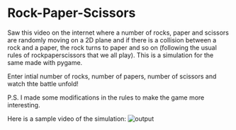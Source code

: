 # Rock-Paper-Scissors

Saw this video on the internet where a number of rocks, paper and scissors are randomly moving on a 2D plane and if there is a collision between a rock and a paper, the rock turns to paper and so on (following the usual rules of rockpaperscissors that we all play). This is a simulation for the same made with pygame.

Enter intial number of rocks, number of papers, number of scissors and watch thte battle unfold!

P.S. I made some modifications in the rules to make the game more interesting.

Here is a sample video of the simulation:
![output](https://user-images.githubusercontent.com/76676951/217840693-89d6b66d-c589-40c2-aaf9-7aa70bb56f0f.gif)

